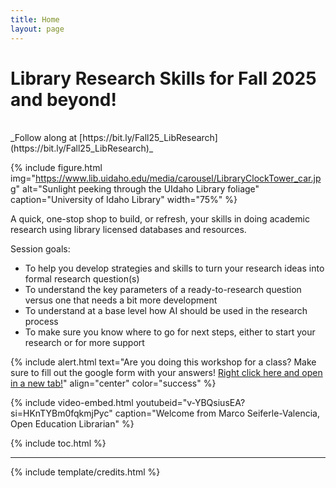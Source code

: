 ```yaml
---
title: Home
layout: page
---
```


# Library Research Skills for Fall 2025 and beyond!

<br>
_Follow along at [https://bit.ly/Fall25_LibResearch](https://bit.ly/Fall25_LibResearch)_

{% include figure.html img="https://www.lib.uidaho.edu/media/carousel/LibraryClockTower_car.jpg" alt="Sunlight peeking through the UIdaho Library foliage" caption="University of Idaho Library" width="75%" %}

A quick, one-stop shop to build, or refresh, your skills in doing academic research using library licensed databases and resources.

Session goals:
- To help you develop strategies and skills to turn your research ideas into formal research question(s)
- To understand the key parameters of a ready-to-research question versus one that needs a bit more development 
- To understand at a base level how AI should be used in the research process
- To make sure you know where to go for next steps, either to start your research or for more support 

{% include alert.html text="Are you doing this workshop for a class? Make sure to fill out the google form with your answers! [Right click here and open in a new tab!](https://docs.google.com/forms/d/e/1FAIpQLSdCQOkO_333XKPdP6d9TG-jmZw8VbW-uHrTBAATWQI6Q9nk9Q/viewform?usp=sharing&ouid=112866992831532553930)" align="center" color="success" %}

{% include video-embed.html youtubeid="v-YBQsiusEA?si=HKnTYBm0fqkmjPyc" caption="Welcome from Marco Seiferle-Valencia, Open Education Librarian" %}

{% include toc.html %}

------

{% include template/credits.html %}
